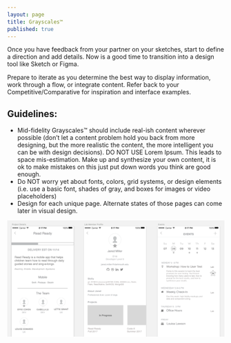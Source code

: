 ```yaml
---
layout: page
title: Grayscales™
published: true
---
```



Once you have feedback from your partner on your sketches, start to define a direction and add details. Now is a good time to transition into a design tool like Sketch or Figma.

Prepare to iterate as you determine the best way to display information, work through a flow, or integrate content. Refer back to your Competitive/Comparative for inspiration and interface examples.

## Guidelines:  
* Mid-fidelity Grayscales™ should include real-ish content wherever possible (don’t let a content problem hold you back from more designing, but the more realistic the content, the more intelligent you can be with design decisions). DO NOT USE Lorem Ipsum. This leads to space mis-estimation. Make up and synthesize your own content, it is ok to make mistakes on this just put down words you think are good enough.
* Do NOT worry yet about fonts, colors, grid systems, or design elements (i.e. use a basic font, shades of gray, and boxes for images or video placeholders)
* Design for each unique page. Alternate states of those pages can come later in visual design.

![](img/grayscales.png)
